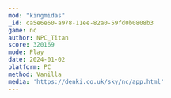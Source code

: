 ```yaml
---
mod: "kingmidas"
_id: ca5e6e60-a978-11ee-82a0-59fd0b0808b3
game: nc
author: NPC_Titan
score: 320169
mode: Play
date: 2024-01-02
platform: PC
method: Vanilla
media: 'https://denki.co.uk/sky/nc/app.html'
---
```


